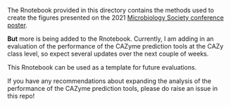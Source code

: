 The Rnotebook provided in this directory contains the methods used to create the figures presented on the 2021 [Microbiology Society conference poster](https://doi.org/10.6084/m9.figshare.14370836.v1).

**But** more is being added to the Rnotebook. Currently, I am adding in an evaluation of the performance of the CAZyme prediction tools at the CAZy class level, so expect several updates over the next couple of weeks.

This Rnotebook can be used as a template for future evaluations.

If you have any recommendations about expanding the analysis of the performance of the CAZyme prediction tools, please do raise an issue in this repo!
